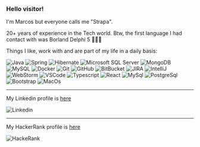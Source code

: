 ### Hello visitor!

I'm Marcos but everyone calls me "Strapa".

 20+ years of experience in the Tech world. Btw, the first language I had contact with was Borland Delphi 5 👨🏼‍🦳

Things I like, work with and are part of my life in a daily basis:

![Java](https://img.shields.io/badge/Java-ED8B00?style=flat-square&logo=openjdk&logoColor=white)
![Spring](https://img.shields.io/badge/-Spring-6DB33F?style=flat-square&logo=spring&logoColor=white)
![Hibernate](https://img.shields.io/badge/Hibernate-59666C?style=flat-square&logo=Hibernate&logoColor=white)
![Microsoft SQL Server](https://img.shields.io/badge/-SQL%20Server-CC2927?style=flat-square&logo=microsoft-sql-server&logoColor=white)
![MongoDB](https://img.shields.io/badge/-MongoDB-black?style=flat-square&logo=mongodb)
![MySQL](https://img.shields.io/badge/-MySQL-4479A1?style=flat-square&logo=mysql&logoColor=white)
![Docker](https://img.shields.io/badge/-Docker-2496ED?style=flat-square&logo=docker&logoColor=white)
![Git](https://img.shields.io/badge/-Git-black?style=flat-square&logo=git)
![GitHub](https://img.shields.io/badge/-GitHub-181717?style=flat-square&logo=github)
![BitBucket](https://img.shields.io/badge/-BitBucket-darkblue?style=flat-square&logo=bitbucket)
![JIRA](https://img.shields.io/badge/-JIRA-0052CC?style=flat-square&logo=jira)
![IntelliJ](https://img.shields.io/badge/-IntelliJ%20IDEA-black?style=flat-square&logo=intellij-idea&logoColor=white)
![WebStorm](https://img.shields.io/badge/WebStorm-000000?style=flat-square&logo=WebStorm&logoColor=white)
![VSCode](https://img.shields.io/badge/-VSCode-007ACC?style=flat-square&logo=visual-studio-code&logoColor=white)
![Typescript](https://img.shields.io/badge/TypeScript-007ACC?style=flat-square&logo=typescript&logoColor=white)
![React](https://img.shields.io/badge/React-20232A?style=flat-square&logo=react&logoColor=61DAFB)
![MySql](https://img.shields.io/badge/MySQL-00000F?style=flat-square&logo=mysql&logoColor=white)
![PostgreSql](https://img.shields.io/badge/PostgreSQL-316192?style=flat-square&logo=postgresql&logoColor=white)
![Bootstrap](https://img.shields.io/badge/Bootstrap-563D7C?style=flat-square&logo=bootstrap&logoColor=white)
![MacOs](https://img.shields.io/badge/Apple-999999?style=flat-square&logo=apple&logoColor=white)

---

My Linkedin profile is [here](https://www.linkedin.com/in/marcos-strapazon-50a86152/)

![Linkedin](https://img.shields.io/badge/LinkedIn-0077B5?style=for-the-badge&logo=linkedin&logoColor=white)

---

My HackerRank profile is [here](https://www.hackerrank.com/mdstrapa)

![HackeRank](https://img.shields.io/badge/-Hackerrank-2EC866?style=for-the-badge&logo=HackerRank&logoColor=white)
